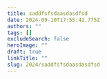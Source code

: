 ```yaml
---
title: saddfsfsdaasdasdfsd
date: 2024-09-10T17:55:41.775Z
authors: ""
tags: []
excludeSearch: false
heroImage: ""
draft: true
linkTitle: ""
slug: 2024/saddfsfsdaasdasdfsd
---
```

